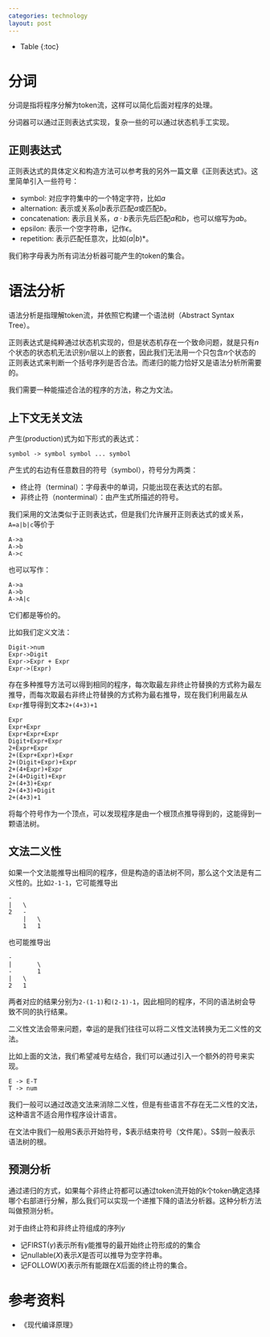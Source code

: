 ```yaml
---
categories: technology
layout: post
---
```


- Table
{:toc}

# 分词

分词是指将程序分解为token流，这样可以简化后面对程序的处理。

分词器可以通过正则表达式实现，复杂一些的可以通过状态机手工实现。

## 正则表达式

正则表达式的具体定义和构造方法可以参考我的另外一篇文章《正则表达式》。这里简单引入一些符号：

- symbol: 对应字符集中的一个特定字符，比如$a$
- alternation: 表示或关系$a|b$表示匹配$a$或匹配$b$。
- concatenation: 表示且关系，$a\cdot b$表示先后匹配$a$和$b$，也可以缩写为$ab$。
- epsilon: 表示一个空字符串，记作$\epsilon$。
- repetition: 表示匹配任意次，比如$(a|b)*$。

我们称字母表为所有词法分析器可能产生的token的集合。

# 语法分析

语法分析是指理解token流，并依照它构建一个语法树（Abstract Syntax Tree）。

正则表达式是纯粹通过状态机实现的，但是状态机存在一个致命问题，就是只有$n$个状态的状态机无法识别$n$层以上的嵌套，因此我们无法用一个只包含$n$个状态的正则表达式来判断一个括号序列是否合法。而递归的能力恰好又是语法分析所需要的。

我们需要一种能描述合法的程序的方法，称之为文法。

## 上下文无关文法

产生(production)式为如下形式的表达式：

```
symbol -> symbol symbol ... symbol
```

产生式的右边有任意数目的符号（symbol），符号分为两类：

- 终止符（terminal）：字母表中的单词，只能出现在表达式的右部。
- 非终止符（nonterminal）：由产生式所描述的符号。

我们采用的文法类似于正则表达式，但是我们允许展开正则表达式的或关系，`A=a|b|c`等价于

```
A->a
A->b
A->c
```

也可以写作：

```
A->a
A->b
A->A|c
```

它们都是等价的。

比如我们定义文法：

```
Digit->num
Expr->Digit
Expr->Expr + Expr
Expr->(Expr)
```

存在多种推导方法可以得到相同的程序，每次取最左非终止符替换的方式称为最左推导，而每次取最右非终止符替换的方式称为最右推导，现在我们利用最左从`Expr`推导得到文本`2+(4+3)+1`

```
Expr
Expr+Expr
Expr+Expr+Expr
Digit+Expr+Expr
2+Expr+Expr
2+(Expr+Expr)+Expr
2+(Digit+Expr)+Expr
2+(4+Expr)+Expr
2+(4+Digit)+Expr
2+(4+3)+Expr
2+(4+3)+Digit
2+(4+3)+1
```

将每个符号作为一个顶点，可以发现程序是由一个根顶点推导得到的，这能得到一颗语法树。

## 文法二义性

如果一个文法能推导出相同的程序，但是构造的语法树不同，那么这个文法是有二义性的。比如`2-1-1`，它可能推导出

```
-
|   \
2   -
    |   \
    1   1
```

也可能推导出

```
-
|       \
-       1
|   \
2   1
```

两者对应的结果分别为`2-(1-1)`和`(2-1)-1`，因此相同的程序，不同的语法树会导致不同的执行结果。

二义性文法会带来问题，幸运的是我们往往可以将二义性文法转换为无二义性的文法。

比如上面的文法，我们希望减号左结合，我们可以通过引入一个额外的符号来实现。

```
E -> E-T
T -> num
```

我们一般可以通过改造文法来消除二义性，但是有些语言不存在无二义性的文法，这种语言不适合用作程序设计语言。

在文法中我们一般用S表示开始符号，\$表示结束符号（文件尾）。S\$则一般表示语法树的根。

## 预测分析

通过递归的方式，如果每个非终止符都可以通过token流开始的k个token确定选择哪个右部进行分解，那么我们可以实现一个递推下降的语法分析器。这种分析方法叫做预测分析。

对于由终止符和非终止符组成的序列$\gamma$

- 记$\mathrm{FIRST}(\gamma)$表示所有$\gamma$能推导的最开始终止符形成的的集合
- 记$\mathrm{nullable}(X)$表示$X$是否可以推导为空字符串。
- 记$\mathrm{FOLLOW}(X)$表示所有能跟在$X$后面的终止符的集合。





# 参考资料

- 《现代编译原理》